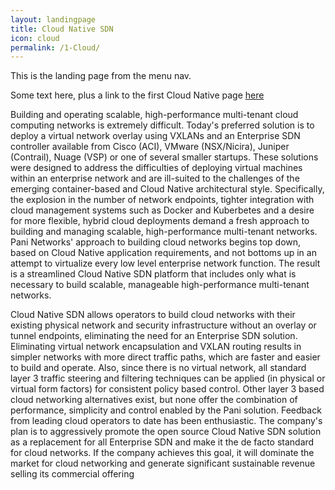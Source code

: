 ```yaml
---
layout: landingpage
title: Cloud Native SDN
icon: cloud
permalink: /1-Cloud/
---
```

This is the landing page from the menu nav. 

Some text here, plus a link to the first Cloud Native page [here](/cloudnative/cloudnative1)

Building and operating scalable, high-performance multi-tenant cloud computing networks is extremely difficult.  Today's preferred solution is to deploy a virtual network overlay using VXLANs and an Enterprise SDN controller available from Cisco (ACI), VMware (NSX/Nicira), Juniper (Contrail), Nuage (VSP) or one of several smaller startups. These solutions were designed to address the difficulties of deploying virtual machines within an enterprise network and are ill-suited to the challenges of the emerging container-based and Cloud Native architectural style. Specifically, the explosion in the number of network endpoints, tighter integration with cloud management systems such as Docker and Kuberbetes and a desire for more flexible, hybrid cloud deployments demand a fresh approach to building and managing scalable, high-performance multi-tenant networks. 
Pani Networks' approach to building cloud networks begins top down, based on Cloud Native application requirements, and not bottoms up in an attempt to virtualize every low level enterprise network function. The result is a streamlined Cloud Native SDN platform that includes only what is necessary to build scalable, manageable high-performance multi-tenant networks. 

Cloud Native SDN allows operators to build cloud networks with their existing physical network and security infrastructure without an overlay or tunnel endpoints, eliminating the need for an Enterprise SDN solution.  Eliminating virtual network encapsulation and VXLAN routing results in simpler networks with more direct traffic paths, which are faster and easier to build and operate. Also, since there is no virtual network, all standard layer 3 traffic steering and filtering techniques can be applied (in physical or virtual form factors) for consistent policy based control.  Other layer 3 based cloud networking alternatives exist, but none offer the combination of performance, simplicity and control enabled by the Pani solution. Feedback from leading cloud operators to date has been enthusiastic. 
The company's plan is to aggressively promote the open source Cloud Native SDN solution as a replacement for all Enterprise SDN and make it the de facto standard for cloud networks. If the company achieves this goal, it will dominate the market for cloud networking and generate significant sustainable revenue selling its commercial offering
